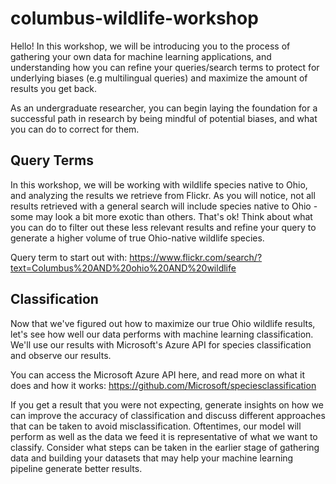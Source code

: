 # columbus-wildlife-workshop

Hello! In this workshop, we will be introducing you to the process of gathering your own data for machine learning applications, and understanding how you can refine your queries/search terms to protect for underlying biases (e.g multilingual queries) and maximize the amount of results you get back.

As an undergraduate researcher, you can begin laying the foundation for a successful path in research by being mindful of potential biases, and what you can do to correct for them. 

## Query Terms ##
In this workshop, we will be working with wildlife species native to Ohio, and analyzing the results we retrieve from Flickr. As you will notice, not all results retrieved with a general search will include species native to Ohio - some may look a bit more exotic than others. That's ok! Think about what you can do to filter out these less relevant results and refine your query to generate a higher volume of true Ohio-native wildlife species. 

Query term to start out with: https://www.flickr.com/search/?text=Columbus%20AND%20ohio%20AND%20wildlife

## Classification ##
Now that we've figured out how to maximize our true Ohio wildlife results, let's see how well our data performs with machine learning classification.
We'll use our results with Microsoft's Azure API for species classification and observe our results. 

You can access the Microsoft Azure API here, and read more on what it does and how it works: https://github.com/Microsoft/speciesclassification

If you get a result that you were not expecting, generate insights on how we can improve the accuracy of classification and discuss different approaches that can be taken to avoid misclassification. Oftentimes, our model will perform as well as the data we feed it is representative of what we want to classify. Consider what steps can be taken in the earlier stage of gathering data and building your datasets that may help your machine learning pipeline generate better results.
